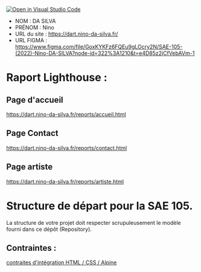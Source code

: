 [![Open in Visual Studio Code](https://classroom.github.com/assets/open-in-vscode-c66648af7eb3fe8bc4f294546bfd86ef473780cde1dea487d3c4ff354943c9ae.svg)](https://classroom.github.com/online_ide?assignment_repo_id=9708368&assignment_repo_type=AssignmentRepo)
- NOM : DA SILVA
- PRÉNOM : Nino
- URL du site : https://dart.nino-da-silva.fr/
- URL FIGMA : https://www.figma.com/file/GoxKYKFz6FQEu9gLOcry2N/SAE-105-(2022)-Nino-DA-SILVA?node-id=322%3A1210&t=e4D85z2jCfVebAVm-1

# Raport Lighthouse :

## Page d'accueil
https://dart.nino-da-silva.fr/reports/accueil.html

## Page Contact
https://dart.nino-da-silva.fr/reports/contact.html

## Page artiste
https://dart.nino-da-silva.fr/reports/artiste.html


# Structure de départ pour la SAE 105.

La structure de votre projet doit respecter scrupuleusement le modèle fourni dans ce dépôt (Repository).

## Contraintes :
[contraites d'intégration HTML / CSS / Alpine](https://moodle.univ-fcomte.fr/mod/page/view.php?id=645799)
